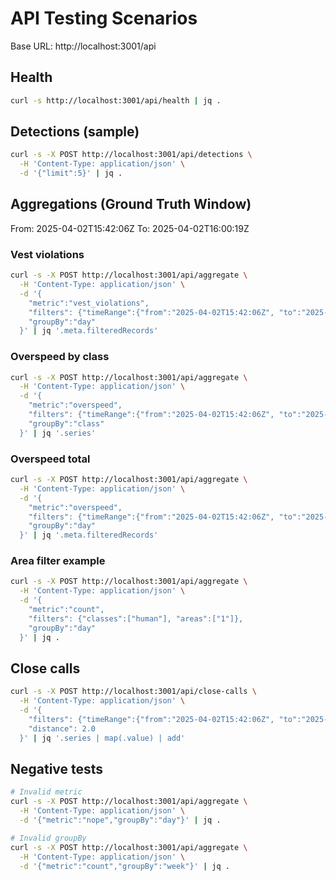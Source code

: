 # API Testing Scenarios

Base URL: http://localhost:3001/api

## Health
```bash
curl -s http://localhost:3001/api/health | jq .
```

## Detections (sample)
```bash
curl -s -X POST http://localhost:3001/api/detections \
  -H 'Content-Type: application/json' \
  -d '{"limit":5}' | jq .
```

## Aggregations (Ground Truth Window)
From: 2025-04-02T15:42:06Z
To:   2025-04-02T16:00:19Z

### Vest violations
```bash
curl -s -X POST http://localhost:3001/api/aggregate \
  -H 'Content-Type: application/json' \
  -d '{
    "metric":"vest_violations",
    "filters": {"timeRange":{"from":"2025-04-02T15:42:06Z", "to":"2025-04-02T16:00:19Z"}},
    "groupBy":"day"
  }' | jq '.meta.filteredRecords'
```

### Overspeed by class
```bash
curl -s -X POST http://localhost:3001/api/aggregate \
  -H 'Content-Type: application/json' \
  -d '{
    "metric":"overspeed",
    "filters": {"timeRange":{"from":"2025-04-02T15:42:06Z", "to":"2025-04-02T16:00:19Z"}, "classes":["human","vehicle"]},
    "groupBy":"class"
  }' | jq '.series'
```

### Overspeed total
```bash
curl -s -X POST http://localhost:3001/api/aggregate \
  -H 'Content-Type: application/json' \
  -d '{
    "metric":"overspeed",
    "filters": {"timeRange":{"from":"2025-04-02T15:42:06Z", "to":"2025-04-02T16:00:19Z"}, "classes":["human","vehicle"]},
    "groupBy":"day"
  }' | jq '.meta.filteredRecords'
```

### Area filter example
```bash
curl -s -X POST http://localhost:3001/api/aggregate \
  -H 'Content-Type: application/json' \
  -d '{
    "metric":"count",
    "filters": {"classes":["human"], "areas":["1"]},
    "groupBy":"day"
  }' | jq .
```

## Close calls
```bash
curl -s -X POST http://localhost:3001/api/close-calls \
  -H 'Content-Type: application/json' \
  -d '{
    "filters": {"timeRange":{"from":"2025-04-02T15:42:06Z", "to":"2025-04-02T16:00:19Z"}},
    "distance": 2.0
  }' | jq '.series | map(.value) | add'
```

## Negative tests
```bash
# Invalid metric
curl -s -X POST http://localhost:3001/api/aggregate \
  -H 'Content-Type: application/json' \
  -d '{"metric":"nope","groupBy":"day"}' | jq .

# Invalid groupBy
curl -s -X POST http://localhost:3001/api/aggregate \
  -H 'Content-Type: application/json' \
  -d '{"metric":"count","groupBy":"week"}' | jq .
```
